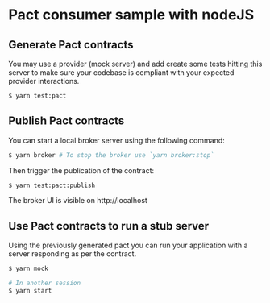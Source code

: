 # Pact consumer sample with nodeJS

## Generate Pact contracts

You may use a provider (mock server) and add create some tests hitting this server to make sure your codebase is compliant with your expected provider interactions.

```bash
$ yarn test:pact
```

## Publish Pact contracts

You can start a local broker server using the following command:

```bash
$ yarn broker # To stop the broker use `yarn broker:stop`
```

Then trigger the publication of the contract:

```bash
$ yarn test:pact:publish
```

The broker UI is visible on http://localhost

## Use Pact contracts to run a stub server

Using the previously generated pact you can run your application with a server responding as per the contract.

```bash
$ yarn mock

# In another session
$ yarn start
```

